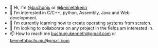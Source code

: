 - 👋 Hi, I’m [@buchunju](https://github.com/buchunju) or [@kennethkenn](https://github.com/kennethkenn)
- 👀 I’m interested in C/C++, python, Assembly, Java and Web development.
- 🌱 I’m currently learning how to create operating systems from scratch.
- 💞️ I’m looking to collaborate on any project in the fields am interested in.
- 📫 How to reach me buchunjukenneth@gmail.com or kennethbuchunju@gmail.com
